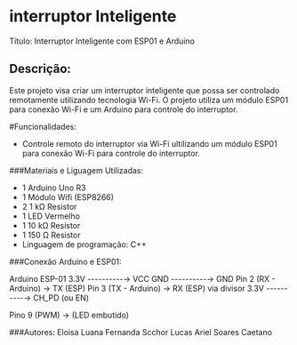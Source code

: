 # interruptor Inteligente
Título: Interruptor Inteligente com ESP01 e Arduino

## Descrição:
Este projeto visa criar um interruptor inteligente que possa ser controlado remotamente utilizando tecnologia Wi-Fi. O projeto utiliza um módulo ESP01 para conexão Wi-Fi e um Arduino para controle do interruptor.

#Funcionalidades:

- Controle remoto do interruptor via Wi-Fi ultilizando um módulo ESP01 para conexão Wi-Fi para controle do interruptor.

###Materiais e Liguagem Utilizadas:

- 1	Arduino Uno R3
- 1	Módulo Wifi (ESP8266)
- 2	1 kΩ Resistor
- 1	LED Vermelho 
- 1	10 kΩ Resistor
- 1	150 Ω Resistor
- Linguagem de programação: C++

###Conexão Arduino e ESP01:

Arduino          ESP-01
3.3V ----------→ VCC
GND ----------→  GND
Pin 2 (RX - Arduino) → TX (ESP)
Pin 3 (TX - Arduino) → RX (ESP) via divisor
3.3V ----------→ CH_PD (ou EN)

Pino 9 (PWM) → (LED embutido)

###Autores:
Eloisa
Luana Fernanda Scchor
Lucas Ariel Soares Caetano
